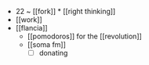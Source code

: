 - 22 ~ [[fork]] * [[right thinking]]
- [[work]]
- [[flancia]]
  - [[pomodoros]] for the [[revolution]]
  - [[soma fm]]
    - [ ] donating
